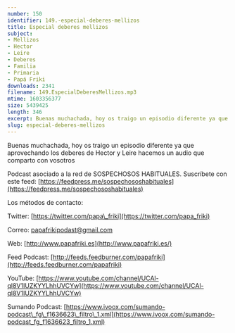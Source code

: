 ```yaml
---
number: 150
identifier: 149.-especial-deberes-mellizos
title: Especial deberes mellizos
subject:
- Mellizos
- Hector
- Leire
- Deberes
- Familia
- Primaria
- Papá Friki
downloads: 2341
filename: 149.EspecialDeberesMellizos.mp3
mtime: 1603356377
size: 5439425
length: 346
excerpt: Buenas muchachada, hoy os traigo un episodio diferente ya que aprovecando los deberes de Hector y Leire hacemos un audio que comparto con vosotros.
slug: especial-deberes-mellizos
---
```

Buenas muchachada, hoy os traigo un episodio diferente ya que aprovechando los deberes de Hector y Leire hacemos un audio que comparto con vosotros

Podcast asociado a la red de SOSPECHOSOS HABITUALES. Suscríbete con este feed: [https://feedpress.me/sospechososhabituales](https://feedpress.me/sospechososhabituales)

Los métodos de contacto:

Twitter: [https://twitter.com/papa\_friki](https://twitter.com/papa_friki)

Correo: [papafrikipodast@gmail.com](https://archive.org/details/papafrikipodast@gmail.com)

Web: [http://www.papafriki.es](http://www.papafriki.es/)

Feed Podcast: [http://feeds.feedburner.com/papafriki](http://feeds.feedburner.com/papafriki)

YouTube: [https://www.youtube.com/channel/UCAl-ql8V1IUZKYYLhhUVCYw](https://www.youtube.com/channel/UCAl-ql8V1IUZKYYLhhUVCYw)

Sumando Podcast: [https://www.ivoox.com/sumando-podcast\_fg\_f1636623\_filtro\_1.xml](https://www.ivoox.com/sumando-podcast_fg_f1636623_filtro_1.xml)